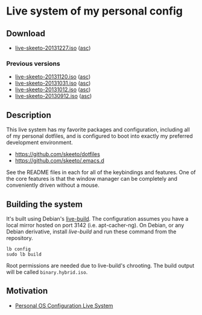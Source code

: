 # Live system of my personal config

## Download

 * [live-skeeto-20131227.iso](http://nullprogram.s3.amazonaws.com/iso/live-skeeto-20131227.iso)
   ([asc](http://nullprogram.s3.amazonaws.com/iso/live-skeeto-20131227.iso.asc))

### Previous versions

 * [live-skeeto-20131120.iso](http://nullprogram.s3.amazonaws.com/iso/live-skeeto-20131120.iso)
   ([asc](http://nullprogram.s3.amazonaws.com/iso/live-skeeto-20131120.iso.asc))
 * [live-skeeto-20131031.iso](http://nullprogram.s3.amazonaws.com/iso/live-skeeto-20131031.iso)
   ([asc](http://nullprogram.s3.amazonaws.com/iso/live-skeeto-20131031.iso.asc))
 * [live-skeeto-20131012.iso](http://nullprogram.s3.amazonaws.com/iso/live-skeeto-20131012.iso)
   ([asc](http://nullprogram.s3.amazonaws.com/iso/live-skeeto-20131012.iso.asc))
 * [live-skeeto-20130912.iso](http://nullprogram.s3.amazonaws.com/iso/live-skeeto-20130912.iso)
   ([asc](http://nullprogram.s3.amazonaws.com/iso/live-skeeto-20130912.iso.asc))

## Description

This live system has my favorite packages and configuration, including
all of my personal dotfiles, and is configured to boot into exactly my
preferred development environment.

 * https://github.com/skeeto/dotfiles
 * https://github.com/skeeto/.emacs.d

See the README files in each for all of the keybindings and features.
One of the core features is that the window manager can be completely
and conveniently driven without a mouse.

## Building the system

It's built using Debian's [live-build](http://live.debian.net/). The
configuration assumes you have a local mirror hosted on port 3142
(i.e. apt-cacher-ng). On Debian, or any Debian derivative, install
*live-build* and run these command from the repository.

    lb config
    sudo lb build

Root permissions are needed due to live-build's chrooting. The build
output will be called `binary.hybrid.iso`.

## Motivation

 * [Personal OS Configuration Live System](http://nullprogram.com/blog/2013/06/17/)
